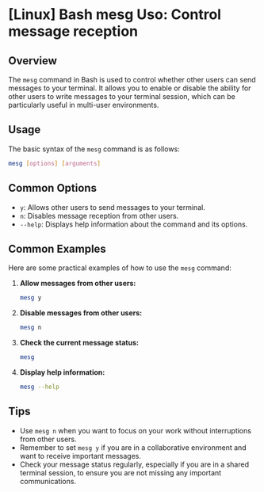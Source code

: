 # [Linux] Bash mesg Uso: Control message reception

## Overview
The `mesg` command in Bash is used to control whether other users can send messages to your terminal. It allows you to enable or disable the ability for other users to write messages to your terminal session, which can be particularly useful in multi-user environments.

## Usage
The basic syntax of the `mesg` command is as follows:

```bash
mesg [options] [arguments]
```

## Common Options
- `y`: Allows other users to send messages to your terminal.
- `n`: Disables message reception from other users.
- `--help`: Displays help information about the command and its options.

## Common Examples
Here are some practical examples of how to use the `mesg` command:

1. **Allow messages from other users:**
   ```bash
   mesg y
   ```

2. **Disable messages from other users:**
   ```bash
   mesg n
   ```

3. **Check the current message status:**
   ```bash
   mesg
   ```

4. **Display help information:**
   ```bash
   mesg --help
   ```

## Tips
- Use `mesg n` when you want to focus on your work without interruptions from other users.
- Remember to set `mesg y` if you are in a collaborative environment and want to receive important messages.
- Check your message status regularly, especially if you are in a shared terminal session, to ensure you are not missing any important communications.